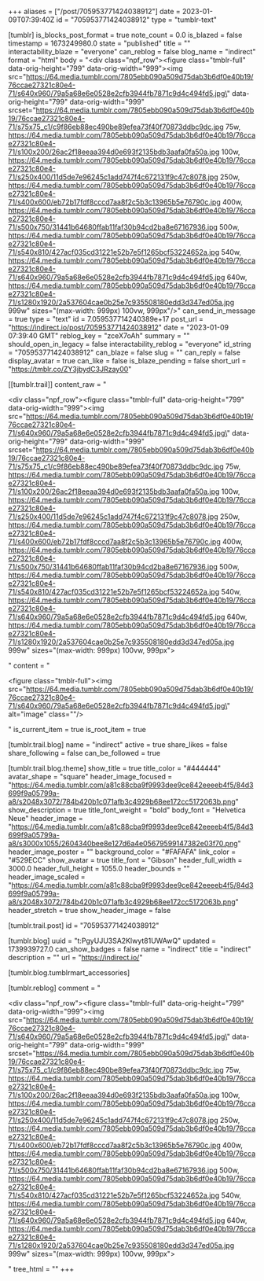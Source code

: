 +++
aliases = ["/post/705953771424038912"]
date = 2023-01-09T07:39:40Z
id = "705953771424038912"
type = "tumblr-text"

[tumblr]
is_blocks_post_format = true
note_count = 0.0
is_blazed = false
timestamp = 1673249980.0
state = "published"
title = ""
interactability_blaze = "everyone"
can_reblog = false
blog_name = "indirect"
format = "html"
body = "<div class=\"npf_row\"><figure class=\"tmblr-full\" data-orig-height=\"799\" data-orig-width=\"999\"><img src=\"https://64.media.tumblr.com/7805ebb090a509d75dab3b6df0e40b19/76ccae27321c80e4-71/s640x960/79a5a68e6e0528e2cfb3944fb7871c9d4c494fd5.jpg\" data-orig-height=\"799\" data-orig-width=\"999\" srcset=\"https://64.media.tumblr.com/7805ebb090a509d75dab3b6df0e40b19/76ccae27321c80e4-71/s75x75_c1/c9f86eb88ec490be89efea73f40f70873ddbc9dc.jpg 75w, https://64.media.tumblr.com/7805ebb090a509d75dab3b6df0e40b19/76ccae27321c80e4-71/s100x200/26ac2f18eeaa394d0e693f2135bdb3aafa0fa50a.jpg 100w, https://64.media.tumblr.com/7805ebb090a509d75dab3b6df0e40b19/76ccae27321c80e4-71/s250x400/11d5de7e96245c1add747f4c672131f9c47c8078.jpg 250w, https://64.media.tumblr.com/7805ebb090a509d75dab3b6df0e40b19/76ccae27321c80e4-71/s400x600/eb72b17fdf8cccd7aa8f2c5b3c13965b5e76790c.jpg 400w, https://64.media.tumblr.com/7805ebb090a509d75dab3b6df0e40b19/76ccae27321c80e4-71/s500x750/31441b64680ffab11faf30b94cd2ba8e67167936.jpg 500w, https://64.media.tumblr.com/7805ebb090a509d75dab3b6df0e40b19/76ccae27321c80e4-71/s540x810/427acf035cd31221e52b7e5f1265bcf53224652a.jpg 540w, https://64.media.tumblr.com/7805ebb090a509d75dab3b6df0e40b19/76ccae27321c80e4-71/s640x960/79a5a68e6e0528e2cfb3944fb7871c9d4c494fd5.jpg 640w, https://64.media.tumblr.com/7805ebb090a509d75dab3b6df0e40b19/76ccae27321c80e4-71/s1280x1920/2a537604cae0b25e7c935508180edd3d347ed05a.jpg 999w\" sizes=\"(max-width: 999px) 100vw, 999px\"/></figure></div>"
can_send_in_message = true
type = "text"
id = 7.059537714240389e+17
post_url = "https://indirect.io/post/705953771424038912"
date = "2023-01-09 07:39:40 GMT"
reblog_key = "zceX7oAh"
summary = ""
should_open_in_legacy = false
interactability_reblog = "everyone"
id_string = "705953771424038912"
can_blaze = false
slug = ""
can_reply = false
display_avatar = true
can_like = false
is_blaze_pending = false
short_url = "https://tmblr.co/ZY3jbydC3JRzay00"

[[tumblr.trail]]
content_raw = "<p><div class=\"npf_row\"><figure class=\"tmblr-full\" data-orig-height=\"799\" data-orig-width=\"999\"><img src=\"https://64.media.tumblr.com/7805ebb090a509d75dab3b6df0e40b19/76ccae27321c80e4-71/s640x960/79a5a68e6e0528e2cfb3944fb7871c9d4c494fd5.jpg\" data-orig-height=\"799\" data-orig-width=\"999\" srcset=\"https://64.media.tumblr.com/7805ebb090a509d75dab3b6df0e40b19/76ccae27321c80e4-71/s75x75_c1/c9f86eb88ec490be89efea73f40f70873ddbc9dc.jpg 75w, https://64.media.tumblr.com/7805ebb090a509d75dab3b6df0e40b19/76ccae27321c80e4-71/s100x200/26ac2f18eeaa394d0e693f2135bdb3aafa0fa50a.jpg 100w, https://64.media.tumblr.com/7805ebb090a509d75dab3b6df0e40b19/76ccae27321c80e4-71/s250x400/11d5de7e96245c1add747f4c672131f9c47c8078.jpg 250w, https://64.media.tumblr.com/7805ebb090a509d75dab3b6df0e40b19/76ccae27321c80e4-71/s400x600/eb72b17fdf8cccd7aa8f2c5b3c13965b5e76790c.jpg 400w, https://64.media.tumblr.com/7805ebb090a509d75dab3b6df0e40b19/76ccae27321c80e4-71/s500x750/31441b64680ffab11faf30b94cd2ba8e67167936.jpg 500w, https://64.media.tumblr.com/7805ebb090a509d75dab3b6df0e40b19/76ccae27321c80e4-71/s540x810/427acf035cd31221e52b7e5f1265bcf53224652a.jpg 540w, https://64.media.tumblr.com/7805ebb090a509d75dab3b6df0e40b19/76ccae27321c80e4-71/s640x960/79a5a68e6e0528e2cfb3944fb7871c9d4c494fd5.jpg 640w, https://64.media.tumblr.com/7805ebb090a509d75dab3b6df0e40b19/76ccae27321c80e4-71/s1280x1920/2a537604cae0b25e7c935508180edd3d347ed05a.jpg 999w\" sizes=\"(max-width: 999px) 100vw, 999px\"></figure></div></p>"
content = "<p><figure class=\"tmblr-full\"><img src=\"https://64.media.tumblr.com/7805ebb090a509d75dab3b6df0e40b19/76ccae27321c80e4-71/s640x960/79a5a68e6e0528e2cfb3944fb7871c9d4c494fd5.jpg\" alt=\"image\" class=\"\"/></figure></p>"
is_current_item = true
is_root_item = true

[tumblr.trail.blog]
name = "indirect"
active = true
share_likes = false
share_following = false
can_be_followed = true

[tumblr.trail.blog.theme]
show_title = true
title_color = "#444444"
avatar_shape = "square"
header_image_focused = "https://64.media.tumblr.com/a81c88cba9f9993dee9ce842eeeeb4f5/84d3699f9a05799a-a8/s2048x3072/784b420b1c071afb3c4929b68ee172cc5172063b.png"
show_description = true
title_font_weight = "bold"
body_font = "Helvetica Neue"
header_image = "https://64.media.tumblr.com/a81c88cba9f9993dee9ce842eeeeb4f5/84d3699f9a05799a-a8/s3000x1055/2604340bee8e127d6a4e05679599147382e03f70.png"
header_image_poster = ""
background_color = "#FAFAFA"
link_color = "#529ECC"
show_avatar = true
title_font = "Gibson"
header_full_width = 3000.0
header_full_height = 1055.0
header_bounds = ""
header_image_scaled = "https://64.media.tumblr.com/a81c88cba9f9993dee9ce842eeeeb4f5/84d3699f9a05799a-a8/s2048x3072/784b420b1c071afb3c4929b68ee172cc5172063b.png"
header_stretch = true
show_header_image = false

[tumblr.trail.post]
id = "705953771424038912"

[tumblr.blog]
uuid = "t:PgyUJU3SA2Klwyt81UWAwQ"
updated = 1739939727.0
can_show_badges = false
name = "indirect"
title = "indirect"
description = ""
url = "https://indirect.io/"

[tumblr.blog.tumblrmart_accessories]

[tumblr.reblog]
comment = "<p><div class=\"npf_row\"><figure class=\"tmblr-full\" data-orig-height=\"799\" data-orig-width=\"999\"><img src=\"https://64.media.tumblr.com/7805ebb090a509d75dab3b6df0e40b19/76ccae27321c80e4-71/s640x960/79a5a68e6e0528e2cfb3944fb7871c9d4c494fd5.jpg\" data-orig-height=\"799\" data-orig-width=\"999\" srcset=\"https://64.media.tumblr.com/7805ebb090a509d75dab3b6df0e40b19/76ccae27321c80e4-71/s75x75_c1/c9f86eb88ec490be89efea73f40f70873ddbc9dc.jpg 75w, https://64.media.tumblr.com/7805ebb090a509d75dab3b6df0e40b19/76ccae27321c80e4-71/s100x200/26ac2f18eeaa394d0e693f2135bdb3aafa0fa50a.jpg 100w, https://64.media.tumblr.com/7805ebb090a509d75dab3b6df0e40b19/76ccae27321c80e4-71/s250x400/11d5de7e96245c1add747f4c672131f9c47c8078.jpg 250w, https://64.media.tumblr.com/7805ebb090a509d75dab3b6df0e40b19/76ccae27321c80e4-71/s400x600/eb72b17fdf8cccd7aa8f2c5b3c13965b5e76790c.jpg 400w, https://64.media.tumblr.com/7805ebb090a509d75dab3b6df0e40b19/76ccae27321c80e4-71/s500x750/31441b64680ffab11faf30b94cd2ba8e67167936.jpg 500w, https://64.media.tumblr.com/7805ebb090a509d75dab3b6df0e40b19/76ccae27321c80e4-71/s540x810/427acf035cd31221e52b7e5f1265bcf53224652a.jpg 540w, https://64.media.tumblr.com/7805ebb090a509d75dab3b6df0e40b19/76ccae27321c80e4-71/s640x960/79a5a68e6e0528e2cfb3944fb7871c9d4c494fd5.jpg 640w, https://64.media.tumblr.com/7805ebb090a509d75dab3b6df0e40b19/76ccae27321c80e4-71/s1280x1920/2a537604cae0b25e7c935508180edd3d347ed05a.jpg 999w\" sizes=\"(max-width: 999px) 100vw, 999px\"></figure></div></p>"
tree_html = ""
+++
